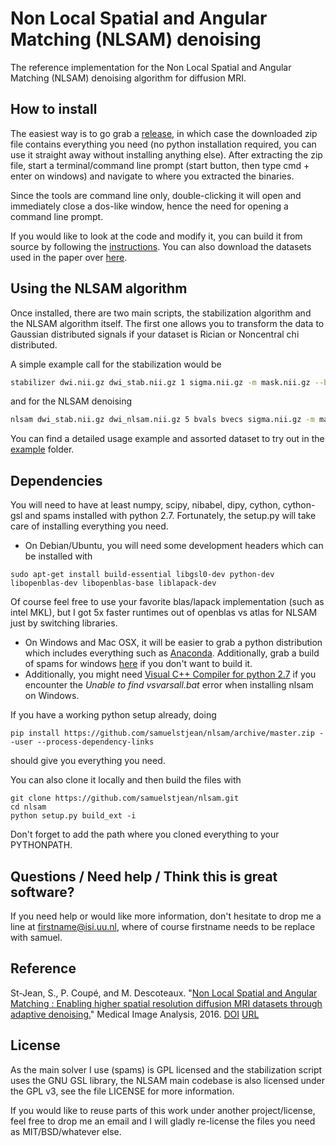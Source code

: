 # Non Local Spatial and Angular Matching (NLSAM) denoising

[release]: https://github.com/samuelstjean/nlsam/releases
[DOI]: http://dx.doi.org/doi:10.1016/j.media.2016.02.010
[URL]: http://www.sciencedirect.com/science/article/pii/S1361841516000335
[paper]: http://scil.dinf.usherbrooke.ca/wp-content/papers/stjean-etal-media16.pdf
[Anaconda]: https://www.continuum.io/downloads
[spams-windows]:https://github.com/samuelstjean/spams-python/releases/download/0.1/spams-python-v2.4-svn2013-06-24.win-amd64-py2.7.exe
[nlsam_data]:https://github.com/samuelstjean/nlsam_data
[vspy27]:https://www.microsoft.com/en-us/download/details.aspx?id=44266

The reference implementation for the Non Local Spatial and Angular Matching (NLSAM) denoising algorithm for diffusion MRI.

## How to install

The easiest way is to go grab a [release][], in which case the downloaded zip file contains everything you need (no python installation required, you can use it straight away without installing anything else). 
After extracting the zip file, start a terminal/command line prompt (start button, then type cmd + enter on windows) and navigate to where you extracted the binaries.

Since the tools are command line only, double-clicking it will open and immediately close a dos-like window, hence the need for opening a command line prompt.

If you would like to look at the code and modify it, you can build it from source by following the [instructions](#Dependencies).
You can also download the datasets used in the paper over [here][nlsam_data].

## Using the NLSAM algorithm

Once installed, there are two main scripts, the stabilization algorithm and the NLSAM algorithm itself.
The first one allows you to transform the data to Gaussian distributed signals if your dataset is Rician or Noncentral chi distributed.

A simple example call for the stabilization would be 

```bash
stabilizer dwi.nii.gz dwi_stab.nii.gz 1 sigma.nii.gz -m mask.nii.gz --bvals bvals --bvecs bvecs 
```

and for the NLSAM denoising

```bash
nlsam dwi_stab.nii.gz dwi_nlsam.nii.gz 5 bvals bvecs sigma.nii.gz -m mask.nii.gz
```

You can find a detailed usage example and assorted dataset to try out in the [example](example) folder.

<a name="Dependencies"></a>
## Dependencies

You will need to have at least numpy, scipy, nibabel, dipy, cython, cython-gsl and spams installed with python 2.7.
Fortunately, the setup.py will take care of installing everything you need.

+ On Debian/Ubuntu, you will need some development headers which can be installed with

```shell
sudo apt-get install build-essential libgsl0-dev python-dev libopenblas-dev libopenblas-base liblapack-dev
```

Of course feel free to use your favorite blas/lapack implementation (such as intel MKL),
but I got 5x faster runtimes out of openblas vs atlas for NLSAM just by switching libraries.

+ On Windows and Mac OSX, it will be easier to grab a python distribution which includes everything such as [Anaconda][].
Additionally, grab a build of spams for windows [here][spams-windows] if you don't want to build it.
+ Additionally, you might need [Visual C++ Compiler for python 2.7][vspy27] if you encounter the *Unable to  find vsvarsall.bat* error when installing nlsam on Windows.

If you have a working python setup already, doing

```shell
pip install https://github.com/samuelstjean/nlsam/archive/master.zip --user --process-dependency-links
```

should give you everything you need.

You can also clone it locally and then build the files with

```shell
git clone https://github.com/samuelstjean/nlsam.git
cd nlsam
python setup.py build_ext -i
```

Don't forget to add the path where you cloned everything to your PYTHONPATH.

## Questions / Need help / Think this is great software?

If you need help or would like more information, don't hesitate to drop me a line at firstname@isi.uu.nl, where of course firstname needs to be replace with samuel.

## Reference

St-Jean, S., P. Coupé, and M. Descoteaux.
"[Non Local Spatial and Angular Matching : Enabling higher spatial resolution diffusion MRI datasets through adaptive denoising.][paper]"
Medical Image Analysis, 2016. [DOI] [URL]

## License

As the main solver I use (spams) is GPL licensed and the stabilization script uses the GNU GSL library,
the NLSAM main codebase is also licensed under the GPL v3, see the file LICENSE for more information.

If you would like to reuse parts of this work under another project/license,
feel free to drop me an email and I will gladly re-license the files you need
as MIT/BSD/whatever else.
